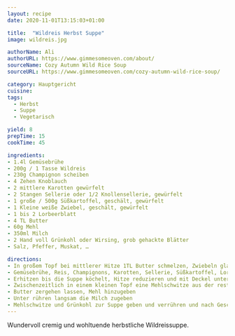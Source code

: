 ```yaml
---
layout: recipe
date: 2020-11-01T13:15:03+01:00

title:  "Wildreis Herbst Suppe"
image: wildreis.jpg

authorName: Ali
authorURL: https://www.gimmesomeoven.com/about/
sourceName: Cozy Autumn Wild Rice Soup
sourceURL: https://www.gimmesomeoven.com/cozy-autumn-wild-rice-soup/

category: Hauptgericht
cuisine: 
tags: 
  - Herbst
  - Suppe
  - Vegetarisch

yield: 8
prepTime: 15
cookTime: 45

ingredients:
- 1.4l Gemüsebrühe
- 200g / 1 Tasse Wildreis
- 230g Champignon scheiben
- 4 Zehen Knoblauch
- 2 mittlere Karotten gewürfelt
- 2 Stangen Sellerie oder 1/2 Knollensellerie, gewürfelt
- 1 große / 500g Süßkartoffel, geschält, gewürfelt 
- 1 Kleine weiße Zwiebel, geschält, gewürfelt 
- 1 bis 2 Lorbeerblatt
- 4 TL Butter
- 60g Mehl
- 350ml Milch
- 2 Hand voll Grünkohl oder Wirsing, grob gehackte Blätter 
- Salz, Pfeffer, Muskat, …

directions:
- In großem Topf bei mittlerer Hitze 1TL Butter schmelzen, Zwiebeln glasig dünsten, Knoblauch hinzugeben und kurz mit anbraten
- Gemüsebrühe, Reis, Champignons, Karotten, Sellerie, Süßkartoffel, Lorbeerblatt, Gewürze hinzugeben vermengen
- Erhitzen bis die Suppe köchelt, Hitze reduzieren und mit Deckel unter gelegentlichem Rühren für 45 Minuten kochen bis der Reis durch ist
- Zwischenzeitlich in einem kleinen Topf eine Mehlschwitze aus der restlichen Butter, dem Mehl und der Milch machen
- Butter zergehen lassen, Mehl hinzugeben
- Unter rühren langsam die Milch zugeben 
- Mehlschwitze und Grünkohl zur Suppe geben und verrühren und nach Geschmack nachwürzen 
---
```


Wundervoll cremig und wohltuende herbstliche Wildreissuppe. 
